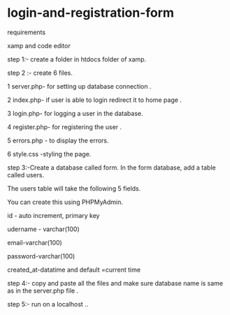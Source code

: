 # login-and-registration-form

requirements 

xamp and code editor 

step 1:- create a folder  in htdocs folder of xamp.

step 2 :- create 6 files.


1 server.php- for setting up database connection .

2 index.php-  if user is able to login redirect it to home page .

3 login.php-  for logging a user in the database.

4 register.php-  for registering the user .

5 errors.php - to display the errors.

6 style.css -styling the page.

step 3:-Create a database called form. In the form database, add a table called users. 

The users table will take the following 5 fields.

You can create this using  PHPMyAdmin.

id  - auto increment, primary key

udername - varchar(100)

email-varchar(100)

password-varchar(100)

created_at-datatime and default =current time


step 4:- copy and paste all the files and make sure database name is same as in the server.php file .


step 5:- run on a localhost ..


